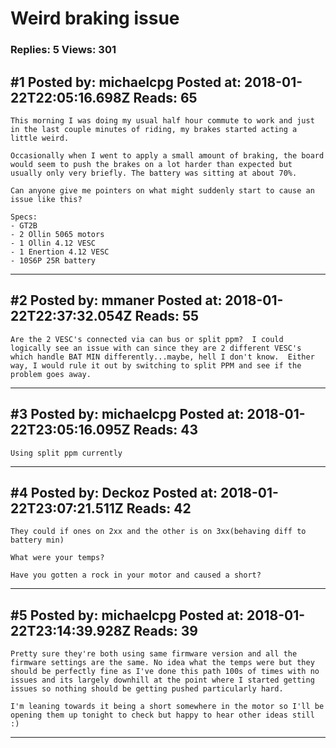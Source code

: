 # Weird braking issue

### Replies: 5 Views: 301

## \#1 Posted by: michaelcpg Posted at: 2018-01-22T22:05:16.698Z Reads: 65

```
This morning I was doing my usual half hour commute to work and just in the last couple minutes of riding, my brakes started acting a little weird. 

Occasionally when I went to apply a small amount of braking, the board would seem to push the brakes on a lot harder than expected but usually only very briefly. The battery was sitting at about 70%.

Can anyone give me pointers on what might suddenly start to cause an issue like this?

Specs:
- GT2B
- 2 Ollin 5065 motors
- 1 Ollin 4.12 VESC
- 1 Enertion 4.12 VESC
- 10S6P 25R battery
```

---
## \#2 Posted by: mmaner Posted at: 2018-01-22T22:37:32.054Z Reads: 55

```
Are the 2 VESC's connected via can bus or split ppm?  I could logically see an issue with can since they are 2 different VESC's which handle BAT MIN differently...maybe, hell I don't know.  Either way, I would rule it out by switching to split PPM and see if the problem goes away.
```

---
## \#3 Posted by: michaelcpg Posted at: 2018-01-22T23:05:16.095Z Reads: 43

```
Using split ppm currently
```

---
## \#4 Posted by: Deckoz Posted at: 2018-01-22T23:07:21.511Z Reads: 42

```
They could if ones on 2xx and the other is on 3xx(behaving diff to battery min)

What were your temps?

Have you gotten a rock in your motor and caused a short?
```

---
## \#5 Posted by: michaelcpg Posted at: 2018-01-22T23:14:39.928Z Reads: 39

```
Pretty sure they're both using same firmware version and all the firmware settings are the same. No idea what the temps were but they should be perfectly fine as I've done this path 100s of times with no issues and its largely downhill at the point where I started getting issues so nothing should be getting pushed particularly hard. 

I'm leaning towards it being a short somewhere in the motor so I'll be opening them up tonight to check but happy to hear other ideas still :)
```

---
